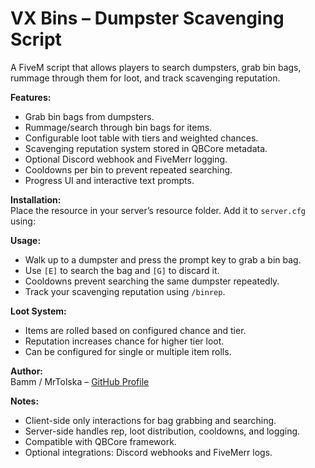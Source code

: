 # VX Bins – Dumpster Scavenging Script
A FiveM script that allows players to search dumpsters, grab bin bags, rummage through them for loot, and track scavenging reputation.

**Features:**
- Grab bin bags from dumpsters.
- Rummage/search through bin bags for items.
- Configurable loot table with tiers and weighted chances.
- Scavenging reputation system stored in QBCore metadata.
- Optional Discord webhook and FiveMerr logging.
- Cooldowns per bin to prevent repeated searching.
- Progress UI and interactive text prompts.

**Installation:**  
Place the resource in your server’s resource folder. Add it to `server.cfg` using:


**Usage:**  
- Walk up to a dumpster and press the prompt key to grab a bin bag.  
- Use `[E]` to search the bag and `[G]` to discard it.  
- Cooldowns prevent searching the same dumpster repeatedly.  
- Track your scavenging reputation using `/binrep`.

**Loot System:**  
- Items are rolled based on configured chance and tier.  
- Reputation increases chance for higher tier loot.  
- Can be configured for single or multiple item rolls.

**Author:**  
Bamm / MrTolska – [GitHub Profile](https://github.com/MrTolska)

**Notes:**  
- Client-side only interactions for bag grabbing and searching.  
- Server-side handles rep, loot distribution, cooldowns, and logging.  
- Compatible with QBCore framework.  
- Optional integrations: Discord webhooks and FiveMerr logs.
